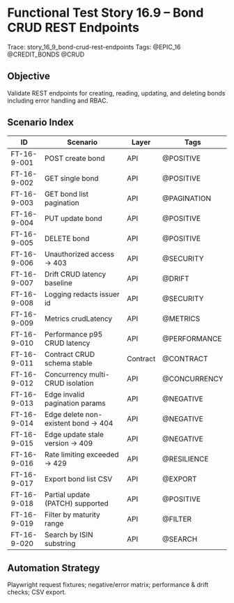 # Functional Test Story 16.9 – Bond CRUD REST Endpoints

Trace: story_16_9_bond-crud-rest-endpoints
Tags: @EPIC_16 @CREDIT_BONDS @CRUD

## Objective
Validate REST endpoints for creating, reading, updating, and deleting bonds including error handling and RBAC.

## Scenario Index
| ID | Scenario | Layer | Tags |
|----|----------|-------|------|
| FT-16-9-001 | POST create bond | API | @POSITIVE |
| FT-16-9-002 | GET single bond | API | @POSITIVE |
| FT-16-9-003 | GET bond list pagination | API | @PAGINATION |
| FT-16-9-004 | PUT update bond | API | @POSITIVE |
| FT-16-9-005 | DELETE bond | API | @POSITIVE |
| FT-16-9-006 | Unauthorized access -> 403 | API | @SECURITY |
| FT-16-9-007 | Drift CRUD latency baseline | API | @DRIFT |
| FT-16-9-008 | Logging redacts issuer id | API | @SECURITY |
| FT-16-9-009 | Metrics crudLatency | API | @METRICS |
| FT-16-9-010 | Performance p95 CRUD latency | API | @PERFORMANCE |
| FT-16-9-011 | Contract CRUD schema stable | Contract | @CONTRACT |
| FT-16-9-012 | Concurrency multi-CRUD isolation | API | @CONCURRENCY |
| FT-16-9-013 | Edge invalid pagination params | API | @NEGATIVE |
| FT-16-9-014 | Edge delete non-existent bond -> 404 | API | @NEGATIVE |
| FT-16-9-015 | Edge update stale version -> 409 | API | @NEGATIVE |
| FT-16-9-016 | Rate limiting exceeded -> 429 | API | @RESILIENCE |
| FT-16-9-017 | Export bond list CSV | API | @EXPORT |
| FT-16-9-018 | Partial update (PATCH) supported | API | @POSITIVE |
| FT-16-9-019 | Filter by maturity range | API | @FILTER |
| FT-16-9-020 | Search by ISIN substring | API | @SEARCH |

## Automation Strategy
Playwright request fixtures; negative/error matrix; performance & drift checks; CSV export.
